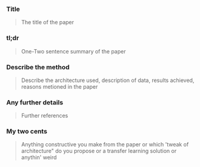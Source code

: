 ### Title

> The title of the paper

### tl;dr

> One-Two sentence summary of the paper

### Describe the method

> Describe the architecture used, description of data, results achieved, reasons metioned in the paper

### Any further details

> Further references

### My two cents

> Anything constructive you make from the paper or which 'tweak of architecture" do you propose or a transfer learning solution or anythin' weird
